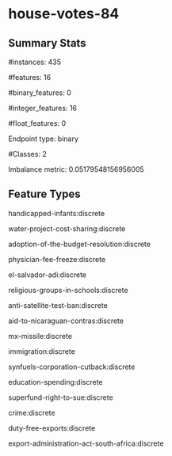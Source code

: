 # house-votes-84

## Summary Stats

#instances: 435

#features: 16

  #binary_features: 0

  #integer_features: 16

  #float_features: 0

Endpoint type: binary

#Classes: 2

Imbalance metric: 0.05179548156956005

## Feature Types

 handicapped-infants:discrete

water-project-cost-sharing:discrete

adoption-of-the-budget-resolution:discrete

physician-fee-freeze:discrete

el-salvador-adi:discrete

religious-groups-in-schools:discrete

anti-satellite-test-ban:discrete

aid-to-nicaraguan-contras:discrete

mx-missile:discrete

immigration:discrete

synfuels-corporation-cutback:discrete

education-spending:discrete

superfund-right-to-sue:discrete

crime:discrete

duty-free-exports:discrete

export-administration-act-south-africa:discrete

